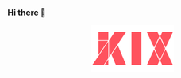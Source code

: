 ### Hi there 👋

 
  
<a href="https://kixjs.ml" target="_blank" title="kix">
<p align="center" width="100%">
    <img width="33%" src="./logo.png" alt="kix">
</p>
 </a>


 
<br>
